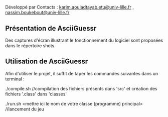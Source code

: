 # <Mettre ici le nom de votre jeu>

Développé par <Karim AOULAD-TAYAB> <Nassim BOUKEBOUT>
Contacts : <karim.aouladtayab.etu@univ-lille.fr> , <nassim.boukebout@univ-lille.fr>

## Présentation de AsciiGuessr

Des captures d'écran illustrant le fonctionnement du logiciel sont proposées dans le répertoire shots.

## Utilisation de AsciiGuessr

Afin d'utiliser le projet, il suffit de taper les commandes suivantes dans un terminal :

./compile.sh
//compilation des fichiers présents dans 'src' et création des fichiers '.class' dans 'classes'

./run.sh <mettre ici le nom de votre classe (programme) principal>
//lancement du jeu

